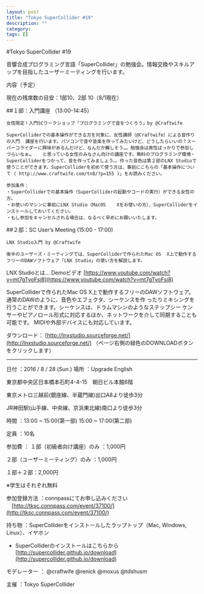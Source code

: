 ```yaml
---
layout: post
title: "Tokyo SuperCollider #19"
description: ""
category: 
tags: []
---
```

 


#Tokyo SuperCollider #19

音響合成プログラミング言語「SuperCollider」の勉強会。情報交換やスキルアップを目指したユーザーミーティングを行います。

内容（予定）

現在の残席数の目安：1部10、2部 10（8/1現在）

##１部：入門講座 （13:00-14:45）

```
女性限定！入門SCワークショップ「プログラミングで音をつくろう」by @Craftwife

SuperColliderでの基本操作ができる方を対象に、女性講師（@Craftwife）による音作りの入門  講座を行います。パソコンで音や音楽を作ってみたいけど、どうしたらいいの？スーパーコライダーに興味があるんだけど、なんだか難しそう…。勉強会は男性ばっかりで参加しづらいなぁ…    と思っている女性のみなさん向けの講座です。無料のプログラミング環境・SuperColliderをつかって、音を作ってみましょう。。作った音色は第２部のLNX Studioで使うことができます。SuperColliderを初めて使う方は、事前にこちらの「基本操作について ( http://www.craftwife.com/tn8/?p=155 )」をお読みください。

参加条件：
・SuperColliderでの基本操作（SuperColliderの起動やコードの実行）ができる女性の方。
・お使いのマシンに事前にLNX Studio（MacOS    Xをお使いの方）、SuperColliderをインストールしておいてください。
・もし参加をキャンセルされる場合は、なるべく早めにお願いいたします。

```


##２部：SC User’s Meeting (15:00 - 17:00)

```
LNX Studio入門 by @Craftwife

後半のユーザーズ・ミーティングでは、SuperColliderで作られたMac OS  X上で動作するフリーのDAWソフトウェア「LNX Studio」の使い方を解説します。

```

LNX Studioとは… Demoビデオ [https://www.youtube.com/watch?v=mt7gTyoFsj8](https://www.youtube.com/watch?v=mt7gTyoFsj8)

SuperColliderで作られたMac OS X上で動作するフリーのDAWソフトウェア。通常のDAWのように、音色やエフェクタ、シーケンスを作 ったりミキシングを行うことができます。シーケンスは、ドラムマシンのようなステップシー ケンサーやピアノロール形式に対応するほか、ネットワークを介して同期することも可能です。 MIDIや外部デバイスにも対応しています。

ダウンロード： [http://lnxstudio.sourceforge.net/](http://lnxstudio.sourceforge.net/) （ページ右側の緑色のDOWNLOADボタンをクリックします）

---

日付 ：2016 / 8 / 28 (Sun.)
場所 ：Upgrade English

東京都中央区日本橋本石町4-4-15　朝日ビル本館6階

東京メトロ三越前(銀座線、半蔵門線)出口A8より徒歩3分

JR神田駅(山手線、中央線、京浜東北線)南口より徒歩3分

時間 ：13:00 ~ 15:00(第一部) 15:00 ~ 17:00(第二部)

定員 ：10名

参加費 ： １部（初級者向け講座）のみ ：1,000円

２部（ユーザーミーティング）のみ ：1,000円

１部＋２部：2,000円

※学生はそれぞれ無料

参加登録方法 ：connpassにてお申し込みください 　[http://tksc.connpass.com/event/37100/](http://tksc.connpass.com/event/37100/)

持ち物 ：SuperColliderをインストールしたラップトップ（Mac, Windows, Linux）、イヤホン

* SuperColliderのインストールはこちらから [http://supercollider.github.io/download](http://supercollider.github.io/download)

モデレーター ： @craftwife @renick @moxus @tdshusm

主催 ：Tokyo SuperCollider
